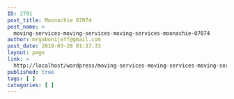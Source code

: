 ```yaml
---
ID: 2791
post_title: Moonachie 07074
post_name: >
  moving-services-moving-services-moving-services-moonachie-07074
author: mrgabonijeff@gmail.com
post_date: 2018-03-28 01:37:33
layout: page
link: >
  http://localhost/wordpress/moving-services-moving-services-moving-services-moonachie-07074/
published: true
tags: [ ]
categories: [ ]
---
```

